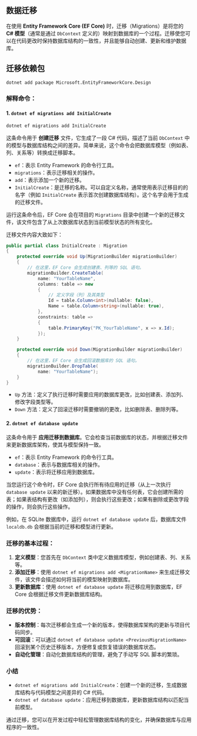 
## 数据迁移
在使用 **Entity Framework Core (EF Core)** 时，迁移（Migrations）是将您的 **C# 模型**（通常是通过 `DbContext` 定义的）映射到数据库的一个过程。迁移使您可以在代码更改时保持数据库结构的一致性，并且能够自动创建、更新和维护数据库。

## 迁移依赖包
```bash
dotnet add package Microsoft.EntityFrameworkCore.Design
```

### 解释命令：

#### 1. **`dotnet ef migrations add InitialCreate`**
   
```bash
dotnet ef migrations add InitialCreate
```
   这条命令用于 **创建迁移** 文件，它生成了一段 C# 代码，描述了当前 `DbContext` 中的模型与数据库结构之间的差异。简单来说，这个命令会把数据库模型（例如表、列、关系等）转换成迁移脚本。

   - `ef`：表示 Entity Framework 的命令行工具。
   - `migrations`：表示迁移相关的操作。
   - `add`：表示添加一个新的迁移。
   - `InitialCreate`：是迁移的名称。可以自定义名称，通常使用表示迁移目的的名字（例如 `InitialCreate` 表示首次创建数据库结构）。这个名字会用于生成的迁移文件。

   运行这条命令后，EF Core 会在项目的 `Migrations` 目录中创建一个新的迁移文件，该文件包含了从上次数据库状态到当前模型状态的所有变化。

   迁移文件内容大致如下：
   ```csharp
   public partial class InitialCreate : Migration
   {
       protected override void Up(MigrationBuilder migrationBuilder)
       {
           // 在这里，EF Core 会生成创建表、列等的 SQL 语句。
           migrationBuilder.CreateTable(
               name: "YourTableName",
               columns: table => new
               {
                   // 定义字段（列）及其类型
                   Id = table.Column<int>(nullable: false),
                   Name = table.Column<string>(nullable: true),
               },
               constraints: table =>
               {
                   table.PrimaryKey("PK_YourTableName", x => x.Id);
               });
       }

       protected override void Down(MigrationBuilder migrationBuilder)
       {
           // 在这里，EF Core 会生成回滚数据库的 SQL 语句。
           migrationBuilder.DropTable(
               name: "YourTableName");
       }
   }
   ```
   - `Up` 方法：定义了执行迁移时需要应用的数据库更改，比如创建表、添加列、修改字段类型等。
   - `Down` 方法：定义了回滚迁移时需要撤销的更改，比如删除表、删除列等。

#### 2. **`dotnet ef database update`**
   这条命令用于 **应用迁移到数据库**。它会检查当前数据库的状态，并根据迁移文件来更新数据库架构，使其与模型保持一致。

   - `ef`：表示 Entity Framework 的命令行工具。
   - `database`：表示与数据库相关的操作。
   - `update`：表示将迁移应用到数据库。

   当您运行这个命令时，EF Core 会执行所有待应用的迁移（从上一次执行 `database update` 以来的新迁移）。如果数据库中没有任何表，它会创建所需的表；如果表结构有更改（如添加列），则会执行这些更改；如果有删除或更改字段的操作，则会执行这些操作。

   例如，在 SQLite 数据库中，运行 `dotnet ef database update` 后，数据库文件 `localdb.db` 会根据当前的迁移和模型进行更新。

### 迁移的基本过程：
1. **定义模型**：您首先在 `DbContext` 类中定义数据库模型，例如创建表、列、关系等。
2. **添加迁移**：使用 `dotnet ef migrations add <MigrationName>` 来生成迁移文件，该文件会描述如何将当前的模型映射到数据库。
3. **更新数据库**：使用 `dotnet ef database update` 将迁移应用到数据库，EF Core 会根据迁移文件更新数据库结构。

### 迁移的优势：
- **版本控制**：每次迁移都会生成一个新的版本，使得数据库架构的更新与项目代码同步。
- **可回滚**：可以通过 `dotnet ef database update <PreviousMigrationName>` 回滚到某个历史迁移版本，方便修复或恢复错误的数据库状态。
- **自动化管理**：自动化数据库结构的管理，避免了手动写 SQL 脚本的繁琐。

### 小结
- `dotnet ef migrations add InitialCreate`：创建一个新的迁移，生成数据库结构与代码模型之间差异的 C# 代码。
- `dotnet ef database update`：应用迁移到数据库，更新数据库结构以匹配当前模型。

通过迁移，您可以在开发过程中轻松管理数据库结构的变化，并确保数据库与应用程序的一致性。